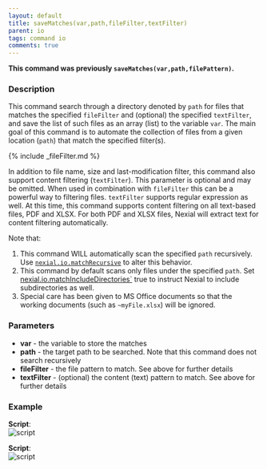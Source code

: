 ```yaml
---
layout: default
title: saveMatches(var,path,fileFilter,textFilter)
parent: io
tags: command io
comments: true
---
```



**This command was previously `saveMatches(var,path,filePattern)`.**

### Description
This command search through a directory denoted by `path` for files that matches the specified `fileFilter` and (optional) 
the specified `textFilter`, and save the list of such files as an array (list) to the variable `var`. The main goal of
this command is to automate the collection of files from a given location (`path`) that match the specified filter(s). 

{% include _fileFilter.md %}

In addition to file name, size and last-modification filter, this command also support content filtering (`textFilter`). 
This parameter is optional and may be omitted. When used in combination with `fileFilter` this can be a powerful way
to filtering files. `textFilter` supports regular expression as well. At this time, this command supports content 
filtering on all text-based files, PDF and XLSX. For both PDF and XLSX files, Nexial will extract text for content 
filtering automatically. 

Note that:
1. This command WILL automatically scan the specified `path` recursively. Use 
   [`nexial.io.matchRecursive`](../../systemvars/index.html#nexial.io.matchRecursive) to alter this behavior.
2. This command by default scans only files under the specified `path`. Set
   [nexial.io.matchIncludeDirectories`](../../systemvars/content.html#nexial.io.matchIncludeDirectories) true to 
   instruct Nexial to include subdirectories as well.
2. Special care has been given to MS Office documents so that the working documents (such as `~myFile.xlsx`) will be 
   ignored.


### Parameters
- **var** - the variable to store the matches
- **path** - the target path to be searched. Note that this command does not search recursively
- **fileFilter** - the file pattern to match. See above for further details
- **textFilter** - (optional) the content (text) pattern to match. See above for further details


### Example
**Script**:<br/>
![script](image/saveMatches_01.png)<br/>

**Script**:<br/>
![script](image/saveMatches_02.png)

